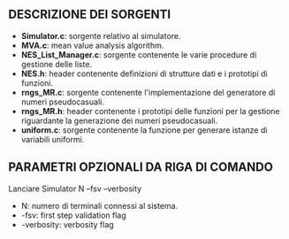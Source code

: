 ## DESCRIZIONE DEI SORGENTI

<ul>
  <li><b>Simulator.c</b>: sorgente relativo al simulatore.</li>
  <li><b>MVA.c</b>: mean value analysis algorithm.</li>
  <li><b>NES_List_Manager.c</b>: sorgente contenente le varie procedure di gestione delle liste.</li>
  <li><b>NES.h</b>: header contenente definizioni di strutture dati e i prototipi di funzioni.</li>
  <li><b>rngs_MR.c</b>: sorgente contenente l'implementazione del generatore di numeri pseudocasuali.</li>
  <li><b>rngs_MR.h</b>: header contenente i prototipi delle funzioni per la gestione riguardante la generazione dei numeri pseudocasuali.</li>
  <li><b>uniform.c</b>: sorgente contenente la funzione per generare istanze di variabili uniformi.</li>
</ul>

## PARAMETRI OPZIONALI DA RIGA DI COMANDO 

Lanciare Simulator N –fsv –verbosity 

<ul>
<li>N: numero di terminali connessi al sistema. </li>
<li>-fsv: first step validation flag </li>
<li>-verbosity: verbosity flag </li>
</ul>
